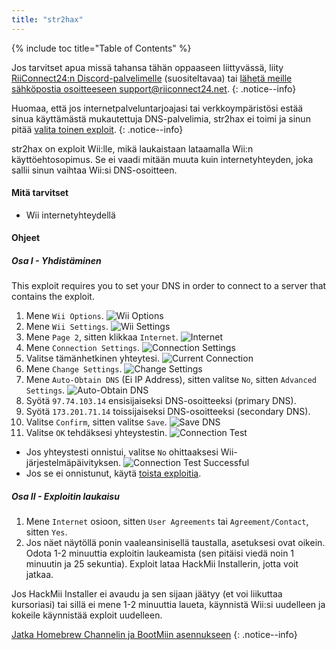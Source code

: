 ```yaml
---
title: "str2hax"
---
```


{% include toc title="Table of Contents" %}

Jos tarvitset apua missä tahansa tähän oppaaseen liittyvässä, liity [RiiConnect24:n Discord-palvelimelle](https://discord.gg/rc24) (suositeltavaa) tai [ lähetä meille sähköpostia osoitteeseen support@riiconnect24.net](mailto:support@riiconnect24.net).
{: .notice--info}

Huomaa, että jos internetpalveluntarjoajasi tai verkkoympäristösi estää sinua käyttämästä mukautettuja DNS-palvelimia, str2hax ei toimi ja sinun pitää [valita toinen exploit](get-started).
{: .notice--info}

str2hax on exploit Wii:lle, mikä laukaistaan lataamalla Wii:n käyttöehtosopimus. Se ei vaadi mitään muuta kuin internetyhteyden, joka sallii sinun vaihtaa Wii:si DNS-osoitteen.

#### Mitä tarvitset

* Wii internetyhteydellä

#### Ohjeet

##### Osa I - Yhdistäminen

This exploit requires you to set your DNS in order to connect to a server that contains the exploit.

1. Mene `Wii Options`. ![Wii Options](/images/RiiConnect24/Internet_1.png)
2. Mene `Wii Settings`. ![Wii Settings](/images/RiiConnect24/Internet_2.png)
3. Mene `Page 2`, sitten klikkaa `Internet`. ![Internet](/images/RiiConnect24/Internet_3.png)
4. Mene `Connection Settings`. ![Connection Settings](/images/RiiConnect24/Internet_4.png)
5. Valitse tämänhetkinen yhteytesi. ![Current Connection](/images/RiiConnect24/Internet_5.png)
6. Mene `Change Settings`. ![Change Settings](/images/RiiConnect24/Internet_6.png)
7. Mene `Auto-Obtain DNS` (Ei IP Address), sitten valitse `No`, sitten `Advanced Settings`. ![Auto-Obtain DNS](/images/RiiConnect24/Internet_7.png)
8. Syötä `97.74.103.14` ensisijaiseksi DNS-osoitteeksi (primary DNS).
9. Syötä `173.201.71.14` toissijaiseksi DNS-osoitteeksi (secondary DNS).
10. Valitse `Confirm`, sitten valitse `Save`. ![Save DNS](/images/RiiConnect24/Internet_10.png)
11. Valitse `OK` tehdäksesi yhteystestin. ![Connection Test](/images/RiiConnect24/Internet_11.png)
   - Jos yhteystesti onnistui, valitse `No` ohittaaksesi Wii-järjestelmäpäivityksen. ![Connection Test Successful](/images/RiiConnect24/Internet_12.png)
   - Jos se ei onnistunut, käytä [toista exploitia](get-started).

##### Osa II - Exploitin laukaisu

1. Mene `Internet` osioon, sitten `User Agreements` tai `Agreement/Contact`, sitten `Yes`.
2. Jos näet näytöllä ponin vaaleansinisellä taustalla, asetuksesi ovat oikein. Odota 1-2 minuuttia exploitin laukeamista (sen pitäisi viedä noin 1 minuutin ja 25 sekuntia). Exploit lataa HackMii Installerin, jotta voit jatkaa.

Jos HackMii Installer ei avaudu ja sen sijaan jäätyy (et voi liikuttaa kursoriasi) tai sillä ei mene 1-2 minuuttia laueta, käynnistä Wii:si uudelleen ja kokeile käynnistää exploit uudelleen.

[Jatka Homebrew Channelin ja BootMiin asennukseen](hbc)
{: .notice--info}
